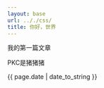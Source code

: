 ```yaml
---
layout: base
url: .././css/
title: 你好，世界
---
```

<p>我的第一篇文章</p>
<p>PKC是猪猪猪</p>
<p>{{ page.date | date_to_string }}</p>